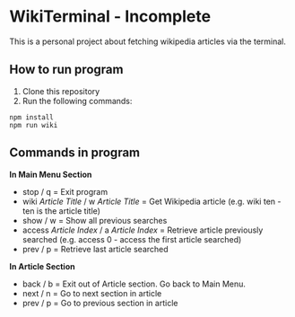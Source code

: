 # WikiTerminal - Incomplete

This is a personal project about fetching wikipedia articles via the terminal.

## How to run program

1. Clone this repository
2. Run the following commands:
```
npm install
npm run wiki
```
## Commands in program

**In Main Menu Section**
- stop / q = Exit program
- wiki *Article Title* / w *Article Title* = Get Wikipedia article 
(e.g. wiki ten - ten is the article title)
- show / w = Show all previous searches
- access *Article Index* / a *Article Index* = Retrieve article previously searched
(e.g. access 0 - access the first article searched)
- prev / p = Retrieve last article searched

**In Article Section**
- back / b = Exit out of Article section. Go back to Main Menu.
- next / n = Go to next section in article
- prev / p = Go to previous section in article
